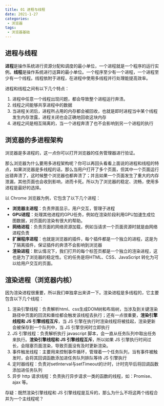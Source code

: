 ```yaml
---
title: 01 进程与线程
date: 2021-1-27
categories:
 - 浏览器
tags:
 - 浏览器基础
---
```




## 进程与线程

**进程**是操作系统进行资源分配和调度的最小单位，一个进程就是一个程序的运行实例。**线程**是操作系统进行运算的最小单位。一个程序至少有一个进程，一个进程至少有一个线程。线程依附于进程，在进程中使用多线程并行处理能提高效率。

进程和线程之间有以下几个特点：

1. 进程中任意一个线程出现问题，都会导致整个进程运行奔溃。
2. 线程之间能够共享进程中的数据
3. 当进程关闭后，进程所占用的内存都会被回收，也就是即时进程当中某个线程发生内存泄露，进程关闭也会正确地回收这块内存
4. 进程之间是相互隔离的，当一个进程奔溃了也不会影响到另一个进程的执行



## 浏览器的多进程架构

浏览器是多进程的，这一点你可以打开浏览器的任务管理器进行验证。

那么浏览器为什么要用多进程架构呢？你可以再回头看看上面说的进程和线程的特点，如果浏览器是多线程的话，那么当用户打开了多个页面，但其中一个页面运行出错奔溃了，这时候整个浏览器也都奔溃了；并且如果一个页面发生了重大的内存泄漏，其他页面也会收到影响，进而卡死。所以为了浏览器的稳定、流畅，使用多进程是最好的选择。

以 Chrome 浏览器为例，它包含了以下几个进程：

+ **浏览器主进程**：负责界面显示，用户交互，管理子进程
+ **GPU进程**：处理其他进程的GPU任务，例如在渲染阶段利用GPU加速生成位图数据，对页面的渲染有很大的帮助。
+ **网络进程**：负责页面的网络资源加载，例如当请求一个页面资源时就是由网络进程负责
+ **扩展程序进程**：也就是浏览器的插件，每个插件都是一个独立的进程，这是为了隔离插件，保证插件的奔溃不会影响到浏览器
+ **渲染进程**：默认情况下，我们打开的每个标签页都是一个独立的渲染进程，这也是为了浏览器的稳定性。它的任务是将HTML、CSS、JavaScript 转化为可以给用户交互的页面。



## 渲染进程（浏览器内核）

因为渲染进程很重要，所以我们单独拿出来讲一下。渲染进程是多线程的，它主要包含以下几个线程：

1. 渲染引擎线程：负责解析html、css生成DOM树和布局树，当涉及到关键渲染路径中页面的回流和重绘都会触发该线程去执行；还有一点很重要，**渲染引擎线程和 JS 引擎线程互斥**，当 JS 引擎在执行时渲染线程将被挂起，渲染更新会被保存到一个队列中，当 JS 引擎空闲时立即执行
2. JS 引擎线程：负责解析执行 javascript 脚本，会一直从任务队列中取出任务来执行。**渲染引擎线程和 JS 引擎线程互斥**，所以如果 JS 引擎执行时间过长，会阻塞页面渲染，导致页面没有及时更新渲染。
3. 事件触发线程：主要用来控制事件循环，管理着一个任务队列，当有事件被触发时，会将其回调函数添加进任务队列排队等待 JS 引擎执行
4. 定时器线程：负责对setInterval与setTimeout的计时，计时完毕后将回调函数添加进任务队列
5. 异步 http 请求线程：负责执行异步请求一类的函数的线程，如：Promise、ajax 等。

存疑：既然渲染引擎线程和 JS 引擎线程是互斥的，那么为什么不将这两个线程合并为一个主线程呢？

